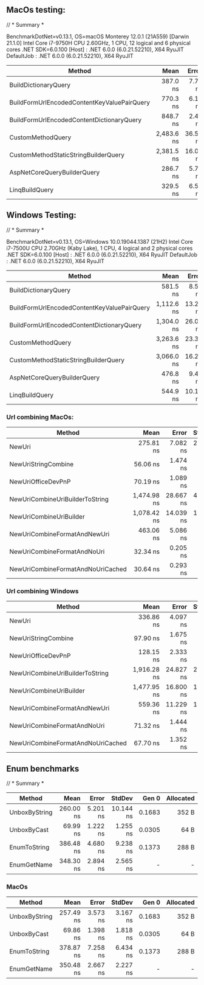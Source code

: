 ## MacOs testing:
// * Summary *

BenchmarkDotNet=v0.13.1, OS=macOS Monterey 12.0.1 (21A559) [Darwin 21.1.0]
Intel Core i7-9750H CPU 2.60GHz, 1 CPU, 12 logical and 6 physical cores
.NET SDK=6.0.100
[Host]     : .NET 6.0.0 (6.0.21.52210), X64 RyuJIT
DefaultJob : .NET 6.0.0 (6.0.21.52210), X64 RyuJIT

|                                      Method |       Mean |    Error |   StdDev |     Median |  Gen 0 | Allocated |
|-------------------------------------------- |-----------:|---------:|---------:|-----------:|-------:|----------:|
|                        BuildDictionaryQuery |   387.0 ns |  7.70 ns | 21.08 ns |   384.4 ns | 0.1540 |     968 B |
| BuildFormUrlEncodedContentKeyValuePairQuery |   770.3 ns |  6.18 ns |  5.78 ns |   773.1 ns | 0.2232 |   1,400 B |
|   BuildFormUrlEncodedContentDictionaryQuery |   848.7 ns |  2.44 ns |  2.28 ns |   849.1 ns | 0.2518 |   1,584 B |
|                           CustomMethodQuery | 2,483.6 ns | 36.50 ns | 56.82 ns | 2,455.9 ns | 0.1945 |   1,232 B |
|        CustomMethodStaticStringBuilderQuery | 2,381.5 ns | 16.03 ns | 12.52 ns | 2,381.5 ns | 0.1373 |     880 B |
|                 AspNetCoreQueryBuilderQuery |   286.7 ns |  5.75 ns |  8.60 ns |   282.6 ns | 0.1183 |     744 B |
|                              LinqBuildQuery |   329.5 ns |  6.52 ns | 11.77 ns |   324.9 ns | 0.1273 |     800 B |

## Windows Testing:
// * Summary *

BenchmarkDotNet=v0.13.1, OS=Windows 10.0.19044.1387 (21H2)
Intel Core i7-7500U CPU 2.70GHz (Kaby Lake), 1 CPU, 4 logical and 2 physical cores
.NET SDK=6.0.100
[Host]     : .NET 6.0.0 (6.0.21.52210), X64 RyuJIT
DefaultJob : .NET 6.0.0 (6.0.21.52210), X64 RyuJIT

|                                      Method |       Mean |    Error |   StdDev |  Gen 0 | Allocated |
|-------------------------------------------- |-----------:|---------:|---------:|-------:|----------:|
|                        BuildDictionaryQuery |   581.5 ns |  8.52 ns |  7.97 ns | 0.4625 |     968 B |
| BuildFormUrlEncodedContentKeyValuePairQuery | 1,112.6 ns | 13.21 ns | 10.31 ns | 0.6695 |   1,400 B |
|   BuildFormUrlEncodedContentDictionaryQuery | 1,304.0 ns | 26.01 ns | 55.99 ns | 0.7572 |   1,584 B |
|                           CustomMethodQuery | 3,263.6 ns | 23.32 ns | 21.81 ns | 0.5875 |   1,232 B |
|        CustomMethodStaticStringBuilderQuery | 3,066.0 ns | 16.22 ns | 14.38 ns | 0.4196 |     880 B |
|                 AspNetCoreQueryBuilderQuery |   476.8 ns |  9.49 ns | 13.61 ns | 0.3557 |     744 B |
|                              LinqBuildQuery |   544.9 ns | 10.15 ns | 10.43 ns | 0.3824 |     800 B |

### Url combining MacOs:

|                            Method |        Mean |     Error |    StdDev |  Gen 0 |  Gen 1 | Allocated |
|---------------------------------- |------------:|----------:|----------:|-------:|-------:|----------:|
|                            NewUri |   275.81 ns |  7.082 ns | 20.090 ns | 0.0367 | 0.0005 |     232 B |
|               NewUriStringCombine |    56.06 ns |  1.474 ns |  4.346 ns | 0.0395 |      - |     248 B |
|                NewUriOfficeDevPnP |    70.19 ns |  1.089 ns |  0.966 ns | 0.0395 |      - |     248 B |
|   NewUriCombineUriBuilderToString | 1,474.98 ns | 28.667 ns | 41.113 ns | 0.1755 |      - |   1,104 B |
|           NewUriCombineUriBuilder | 1,078.42 ns | 14.039 ns | 12.445 ns | 0.1335 |      - |     840 B |
|      NewUriCombineFormatAndNewUri |   463.06 ns |  5.086 ns |  4.247 ns | 0.0634 |      - |     400 B |
|       NewUriCombineFormatAndNoUri |    32.34 ns |  0.205 ns |  0.191 ns | 0.0293 |      - |     184 B |
| NewUriCombineFormatAndNoUriCached |    30.64 ns |  0.293 ns |  0.274 ns | 0.0293 |      - |     184 B |

### Url combining Windows

|                            Method |        Mean |     Error |    StdDev |  Gen 0 | Allocated |
|---------------------------------- |------------:|----------:|----------:|-------:|----------:|
|                            NewUri |   336.86 ns |  4.097 ns |  3.632 ns | 0.1106 |     232 B |
|               NewUriStringCombine |    97.90 ns |  1.675 ns |  2.057 ns | 0.1186 |     248 B |
|                NewUriOfficeDevPnP |   128.15 ns |  2.333 ns |  2.292 ns | 0.1185 |     248 B |
|   NewUriCombineUriBuilderToString | 1,916.28 ns | 24.827 ns | 23.223 ns | 0.5264 |   1,104 B |
|           NewUriCombineUriBuilder | 1,477.95 ns | 16.800 ns | 14.893 ns | 0.4005 |     840 B |
|      NewUriCombineFormatAndNewUri |   559.36 ns | 11.229 ns | 10.504 ns | 0.1907 |     400 B |
|       NewUriCombineFormatAndNoUri |    71.32 ns |  1.444 ns |  2.205 ns | 0.0880 |     184 B |
| NewUriCombineFormatAndNoUriCached |    67.70 ns |  1.352 ns |  1.939 ns | 0.0880 |     184 B |

## Enum benchmarks

// * Summary *

|        Method |      Mean |    Error |    StdDev |  Gen 0 | Allocated |
|-------------- |----------:|---------:|----------:|-------:|----------:|
| UnboxByString | 260.00 ns | 5.201 ns | 10.144 ns | 0.1683 |     352 B |
|   UnboxByCast |  69.99 ns | 1.222 ns |  1.255 ns | 0.0305 |      64 B |
|  EnumToString | 386.48 ns | 4.680 ns |  9.238 ns | 0.1373 |     288 B |
|   EnumGetName | 348.30 ns | 2.894 ns |  2.565 ns |      - |         - |

### MacOs
|        Method |      Mean |    Error |   StdDev |  Gen 0 | Allocated |
|-------------- |----------:|---------:|---------:|-------:|----------:|
| UnboxByString | 257.49 ns | 3.573 ns | 3.167 ns | 0.1683 |     352 B |
|   UnboxByCast |  69.86 ns | 1.398 ns | 1.818 ns | 0.0305 |      64 B |
|  EnumToString | 378.87 ns | 7.258 ns | 6.434 ns | 0.1373 |     288 B |
|   EnumGetName | 350.48 ns | 2.667 ns | 2.227 ns |      - |         - |